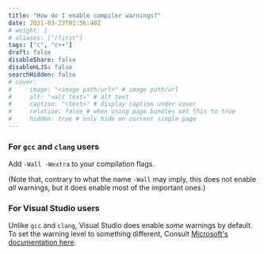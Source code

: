 ```yaml
---
title: "How do I enable compiler warnings?"
date: 2021-03-23T01:56:40Z
# weight: 1
# aliases: ["/first"]
tags: ["c", "c++"]
draft: false
disableShare: false
disableHLJS: false
searchHidden: false
# cover:
#     image: "<image path/url>" # image path/url
#     alt: "<alt text>" # alt text
#     caption: "<text>" # display caption under cover
#     relative: false # when using page bundles set this to true
#     hidden: true # only hide on current single page
---
```



### For `gcc` and `clang` users
Add `-Wall -Wextra` to your compilation flags.

(Note that, contrary to what the name `-Wall` may imply, this does not enable *all* warnings, but it does enable most of the important ones.)

### For Visual Studio users
Unlike `gcc` and `clang`, Visual Studio does enable *some* warnings by default. To set the warning level to something different, Consult [Microsoft's documentation here](https://docs.microsoft.com/en-us/cpp/build/reference/compiler-option-warning-level?view=msvc-160#to-set-the-compiler-options-in-the-visual-studio-development-environment).
